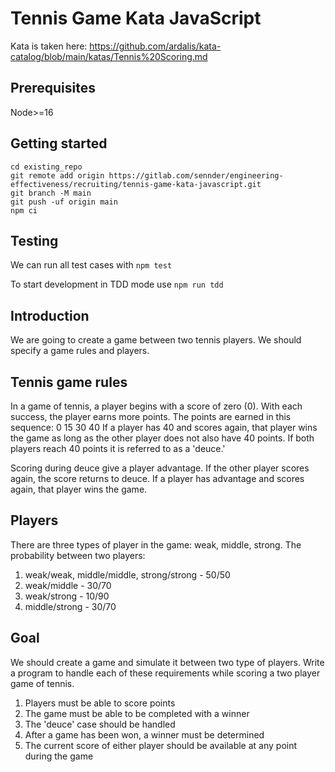 # Tennis Game Kata JavaScript
Kata is taken here: https://github.com/ardalis/kata-catalog/blob/main/katas/Tennis%20Scoring.md

## Prerequisites
Node>=16

## Getting started
```
cd existing_repo
git remote add origin https://gitlab.com/sennder/engineering-effectiveness/recruiting/tennis-game-kata-javascript.git
git branch -M main
git push -uf origin main
npm ci
```

## Testing
We can run all test cases with `npm test`

To start development in TDD mode use `npm run tdd`

## Introduction
We are going to create a game between two tennis players.
We should specify a game rules and players.

## Tennis game rules
In a game of tennis, a player begins with a score of zero (0). With each success, the player earns more points. The points are earned in this sequence:
0
15
30
40
If a player has 40 and scores again, that player wins the game as long as the other player does not also have 40 points. If both players reach 40 points it is referred to as a 'deuce.'

Scoring during deuce give a player advantage. If the other player scores again, the score returns to deuce. If a player has advantage and scores again, that player wins the game.

## Players
There are three types of player in the game: weak, middle, strong.
The probability between two players:
1. weak/weak, middle/middle, strong/strong - 50/50
2. weak/middle - 30/70
3. weak/strong - 10/90
4. middle/strong - 30/70

## Goal
We should create a game and simulate it between two type of players.
Write a program to handle each of these requirements while scoring a two player game of tennis.

1. Players must be able to score points
2. The game must be able to be completed with a winner
3. The 'deuce' case should be handled
4. After a game has been won, a winner must be determined
5. The current score of either player should be available at any point during the game
